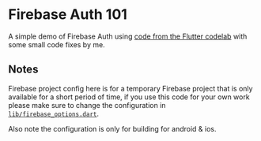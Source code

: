 # Firebase Auth 101

A simple demo of Firebase Auth using [code from the Flutter codelab](https://firebase.google.com/codelabs/firebase-auth-in-flutter-apps) with some small code fixes by me.

## Notes

Firebase project config here is for a temporary Firebase project that is only available for a short period of time, if you use this code for your own work please make sure to change the configuration in [`lib/firebase_options.dart`](lib/firebase_options.dart). 

Also note the configuration is only for building for android & ios.